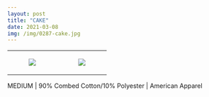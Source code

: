```yaml
---
layout: post
title: "CAKE"
date: 2021-03-08
img: /img/0287-cake.jpg
---
```




<table style="width:100%;"><tr><td style="vertical-align:top;">
      <figure class="tmblr-full" data-orig-height="2048" data-orig-width="1365" data-orig-src="https://concertshirts.netlify.app/shirts/0287/0287-01.jpg"><img src="https://64.media.tumblr.com/8d94a18c5473060b0541b686a52238d5/f4d7cb8199c32e2e-d1/s540x810/22f67ba009ee5db1a1632071a333503f44d0b082.jpg" data-orig-height="2048" data-orig-width="1365" data-orig-src="https://concertshirts.netlify.app/shirts/0287/0287-01.jpg"/></figure></td>
    <td style="vertical-align:top;">
      <figure class="tmblr-full" data-orig-height="2048" data-orig-width="1365" data-orig-src="https://concertshirts.netlify.app/shirts/0287/0287-02.jpg"><img src="https://64.media.tumblr.com/b7925eda25076f22db476293f1e71a6a/f4d7cb8199c32e2e-72/s540x810/5535af0da4259943bb0badc8d95bc2b94dcba0f4.jpg" data-orig-height="2048" data-orig-width="1365" data-orig-src="https://concertshirts.netlify.app/shirts/0287/0287-02.jpg"/></figure></td>
  </tr></table><p>
  MEDIUM | 90% Combed Cotton/10% Polyester | American Apparel
</p>
